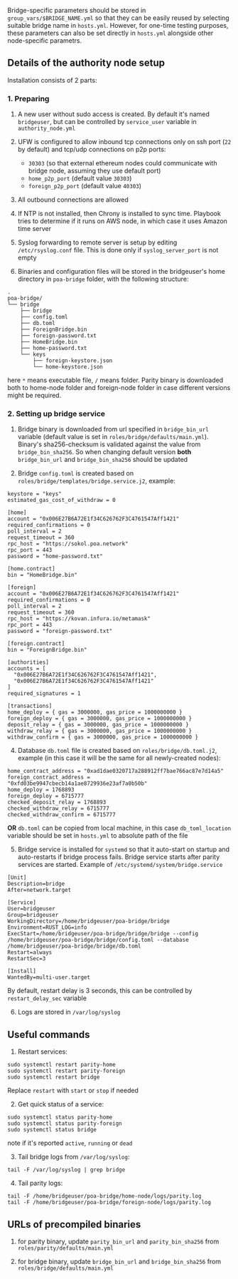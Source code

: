 Bridge-specific parameters should be stored in `group_vars/$BRIDGE_NAME.yml` so that they can be easily reused by selecting suitable bridge name in `hosts.yml`. However, for one-time testing purposes, these parameters can also be set directly in `hosts.yml` alongside other node-specific parametrs.

## Details of the authority node setup
Installation consists of 2 parts:

### 1. Preparing
1. A new user without sudo access is created. By default it's named `bridgeuser`, but can be controlled by `service_user` variable in `authority_node.yml`

2. UFW is configured to allow inbound tcp connections only on ssh port (`22` by default) and tcp/udp connections on p2p ports:
    * `30303` (so that external ethereum nodes could communicate with bridge node, assuming they use default port)
    * `home_p2p_port` (default value `30303`)
    * `foreign_p2p_port` (default value `40303`)

3. All outbound connections are allowed

4. If NTP is not installed, then Chrony is installed to sync time. Playbook tries to determine if it runs on AWS node, in which case it uses Amazon time server

5. Syslog forwarding to remote server is setup by editing `/etc/rsyslog.conf` file. This is done only if `syslog_server_port` is not empty

6. Binaries and configuration files will be stored in the bridgeuser's home directory in `poa-bridge` folder, with the following structure:
```
.
poa-bridge/
└── bridge
    ├── bridge
    ├── config.toml
    ├── db.toml
    ├── ForeignBridge.bin
    ├── foreign-password.txt
    ├── HomeBridge.bin
    ├── home-password.txt
    └── keys
        ├── foreign-keystore.json
        └── home-keystore.json
```
here `*` means executable file, `/` means folder. Parity binary is downloaded both to home-node folder and foreign-node folder in case different versions might be required.

### 2. Setting up bridge service
1. Bridge binary is downloaded from url specified in `bridge_bin_url` variable (default value is set in `roles/bridge/defaults/main.yml`). Binary's sha256-checksum is validated against the value from `bridge_bin_sha256`. So when changing default version **both** `bridge_bin_url` and `bridge_bin_sha256` should be updated

2. Bridge `config.toml` is created based on `roles/bridge/templates/bridge.service.j2`, example:
```
keystore = "keys"
estimated_gas_cost_of_withdraw = 0

[home]
account = "0x006E27B6A72E1f34C626762F3C4761547Aff1421"
required_confirmations = 0
poll_interval = 2
request_timeout = 360
rpc_host = "https://sokol.poa.network"
rpc_port = 443
password = "home-password.txt"

[home.contract]
bin = "HomeBridge.bin"

[foreign]
account = "0x006E27B6A72E1f34C626762F3C4761547Aff1421"
required_confirmations = 0
poll_interval = 2
request_timeout = 360
rpc_host = "https://kovan.infura.io/metamask"
rpc_port = 443
password = "foreign-password.txt"

[foreign.contract]
bin = "ForeignBridge.bin"

[authorities]
accounts = [
  "0x006E27B6A72E1f34C626762F3C4761547Aff1421",
  "0x006E27B6A72E1f34C626762F3C4761547Aff1421"
]
required_signatures = 1

[transactions]
home_deploy = { gas = 3000000, gas_price = 1000000000 }
foreign_deploy = { gas = 3000000, gas_price = 1000000000 }
deposit_relay = { gas = 3000000, gas_price = 1000000000 }
withdraw_relay = { gas = 3000000, gas_price = 1000000000 }
withdraw_confirm = { gas = 3000000, gas_price = 1000000000 }
```

4. Database `db.toml` file is created based on `roles/bridge/db.toml.j2`, example (in this case it will be the same for all newly-created nodes):
```
home_contract_address = "0xad1dae0320717a288912ff7bae766ac87e7d14a5"
foreign_contract_address = "0xfd03be9947cbecb14a1ae8729936e23af7a0b50b"
home_deploy = 1768893
foreign_deploy = 6715777
checked_deposit_relay = 1768893
checked_withdraw_relay = 6715777
checked_withdraw_confirm = 6715777
```
**OR** `db.toml` can be copied from local machine, in this case `db_toml_location` variable should be set in `hosts.yml` to absolute path of the file

5. Bridge service is installed for `systemd` so that it auto-start on startup and auto-restarts if bridge process fails. Bridge service starts after parity services are started. Example of `/etc/systemd/system/bridge.service`
```
[Unit]
Description=bridge
After=network.target

[Service]
User=bridgeuser
Group=bridgeuser
WorkingDirectory=/home/bridgeuser/poa-bridge/bridge
Environment=RUST_LOG=info
ExecStart=/home/bridgeuser/poa-bridge/bridge/bridge --config /home/bridgeuser/poa-bridge/bridge/config.toml --database /home/bridgeuser/poa-bridge/bridge/db.toml
Restart=always
RestartSec=3

[Install]
WantedBy=multi-user.target
```
By default, restart delay is 3 seconds, this can be controlled by `restart_delay_sec` variable

6. Logs are stored in `/var/log/syslog`

## Useful commands
1. Restart services:
```
sudo systemctl restart parity-home
sudo systemctl restart parity-foreign
sudo systemctl restart bridge
```
Replace `restart` with `start` or `stop` if needed

2. Get quick status of a service:
```
sudo systemctl status parity-home
sudo systemctl status parity-foreign
sudo systemctl status bridge
```
note if it's reported `active`, `running` or `dead`

3. Tail bridge logs from `/var/log/syslog`:
```
tail -F /var/log/syslog | grep bridge
```

4. Tail parity logs:
```
tail -F /home/bridgeuser/poa-bridge/home-node/logs/parity.log
tail -F /home/bridgeuser/poa-bridge/foreign-node/logs/parity.log
```

## URLs of precompiled binaries
1. for parity binary, update `parity_bin_url` and `parity_bin_sha256` from `roles/parity/defaults/main.yml`

2. for bridge binary, update `bridge_bin_url` and `bridge_bin_sha256` from `roles/bridge/defaults/main.yml`


